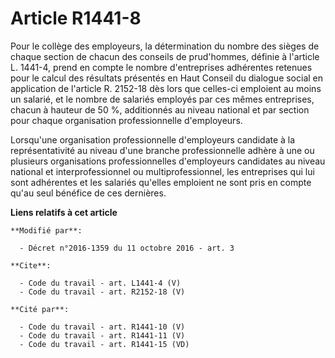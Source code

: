 # Article R1441-8

Pour le collège des employeurs, la détermination du nombre des sièges de chaque section de chacun des conseils de
prud'hommes, définie à l'article L. 1441-4, prend en compte le nombre d'entreprises adhérentes retenues pour le calcul des
résultats présentés en Haut Conseil du dialogue social en application de l'article R. 2152-18 dès lors que celles-ci
emploient au moins un salarié, et le nombre de salariés employés par ces mêmes entreprises, chacun à hauteur de 50 %,
additionnés au niveau national et par section pour chaque organisation professionnelle d'employeurs. 

Lorsqu'une organisation professionnelle d'employeurs candidate à la représentativité au niveau d'une branche professionnelle
adhère à une ou plusieurs organisations professionnelles d'employeurs candidates au niveau national et interprofessionnel ou
multiprofessionnel, les entreprises qui lui sont adhérentes et les salariés qu'elles emploient ne sont pris en compte qu'au
seul bénéfice de ces dernières.

**Liens relatifs à cet article**

	**Modifié par**:

	  - Décret n°2016-1359 du 11 octobre 2016 - art. 3

	**Cite**:

	  - Code du travail - art. L1441-4 (V)
	  - Code du travail - art. R2152-18 (V)

	**Cité par**:

	  - Code du travail - art. R1441-10 (V)
	  - Code du travail - art. R1441-11 (V)
	  - Code du travail - art. R1441-15 (VD)
